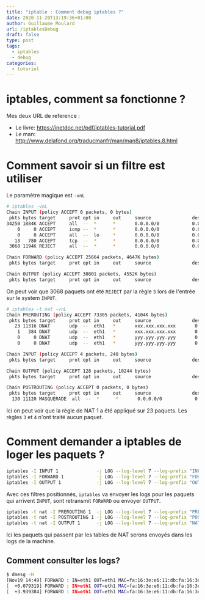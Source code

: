 ```yaml
---
title: "iptable : Comment debug iptables ?"
date: 2020-11-20T13:19:36+01:00
author: Guillaume Moulard
url: /iptablesDebug
draft: false
type: post
tags:
  - iptables
  - debug
categories:
  - tutoriel
---
```


# iptables, comment sa fonctionne ?

Mes deux URL de reference :
 - Le livre:  https://inetdoc.net/pdf/iptables-tutorial.pdf
 - Le man: http://www.delafond.org/traducmanfr/man/man8/iptables.8.html

# Comment savoir si un filtre est utiliser

Le paramètre magique est `-vnL`

```bash
# iptables -vnL
Chain INPUT (policy ACCEPT 0 packets, 0 bytes)
 pkts bytes target     prot opt in     out     source               destination
34250 1884K ACCEPT     all  --  *      *       0.0.0.0/0            0.0.0.0/0            state RELATED,ESTABLISHED
    0     0 ACCEPT     icmp --  *      *       0.0.0.0/0            0.0.0.0/0
    0     0 ACCEPT     all  --  lo     *       0.0.0.0/0            0.0.0.0/0
   13   780 ACCEPT     tcp  --  *      *       0.0.0.0/0            0.0.0.0/0            state NEW tcp dpt:22
 3068 1194K REJECT     all  --  *      *       0.0.0.0/0            0.0.0.0/0            reject-with icmp-host-prohibited

Chain FORWARD (policy ACCEPT 25664 packets, 4647K bytes)
 pkts bytes target     prot opt in     out     source               destination

Chain OUTPUT (policy ACCEPT 30801 packets, 4552K bytes)
 pkts bytes target     prot opt in     out     source               destination
```
On peut voir que 3068 paquets ont été `REJECT` par la règle `5` lors de l'entrée sur le system `INPUT`.

```bash
# iptables -t nat -vnL
Chain PREROUTING (policy ACCEPT 73305 packets, 4104K bytes)
 pkts bytes target     prot opt in     out     source               destination
   23 11316 DNAT       udp  --  eth1   *       xxx.xxx.xxx.xxx       0.0.0.0/0            udp dpt:500 to:yyy.yyy.yyy.yyy:500
    1   384 DNAT       udp  --  eth1   *       xxx.xxx.xxx.xxx       0.0.0.0/0            udp dpt:4500 to:yyy.yyy.yyy.yyy:4500
    0     0 DNAT       udp  --  eth1   *       yyy.yyy.yyy.yyy       0.0.0.0/0            udp dpt:500 to:xxx.xxx.xxx.xxx:500
    0     0 DNAT       udp  --  eth1   *       yyy.yyy.yyy.yyy       0.0.0.0/0            udp dpt:4500 to:xxx.xxx.xxx.xxx:4500

Chain INPUT (policy ACCEPT 4 packets, 240 bytes)
 pkts bytes target     prot opt in     out     source               destination

Chain OUTPUT (policy ACCEPT 128 packets, 10244 bytes)
 pkts bytes target     prot opt in     out     source               destination

Chain POSTROUTING (policy ACCEPT 0 packets, 0 bytes)
 pkts bytes target     prot opt in     out     source               destination
  130 11120 MASQUERADE  all  --  *      *       0.0.0.0/0            0.0.0.0/0
```

Ici on peut voir que la règle de NAT 1 a été appliqué sur 23 paquets.
Les règles `3` et `4` n'ont traité aucun paquet.

# Comment demander a iptables de loger les paquets ?

```bash
iptables -I INPUT 1              -j LOG --log-level 7 --log-prefix "INPUT : "
iptables -I FORWARD 1            -j LOG --log-level 7 --log-prefix "FORWARD : "
iptables -I OUTPUT 1             -j LOG --log-level 7 --log-prefix "OUTPUT : "
```

Avec ces filtres positionnés, `iptables` va envoyer les logs pour les paquets qui arrivent `INPUT`, sont retransmit `FORWARD` ou envoyer `OUTPUT`.

```bash
iptables -t nat -I PREROUTING 1  -j LOG --log-level 7 --log-prefix "PREROUTING : "
iptables -t nat -I POSTROUTING 1 -j LOG --log-level 7 --log-prefix "POSTROUTING : "
iptables -t nat -I OUTPUT 1      -j LOG --log-level 7 --log-prefix "NAT OUTPUT : "
```

Ici les paquets qui passent par les tables de NAT serons envoyés dans les logs de la machine.

## Comment consulter les logs?

```bash
$ dmesg -H
[Nov19 14:49] FORWARD : IN=eth1 OUT=eth1 MAC=fa:16:3e:e6:11:db:fa:16:3e:cc:4b:7e:08:00 SRC=195.25.2
[  +0.079319] FORWARD : IN=eth1 OUT=eth1 MAC=fa:16:3e:e6:11:db:fa:16:3e:cc:4b:7e:08:00 SRC=90.115.1
[  +3.939384] FORWARD : IN=eth1 OUT=eth1 MAC=fa:16:3e:e6:11:db:fa:16:3e:cc:4b:7e:08:00 SRC=195.25.2
```

